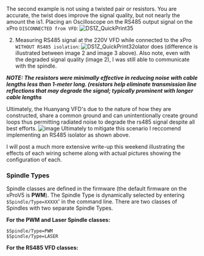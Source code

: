 The second example is not using a twisted pair or resistors. You are accurate, the twist does improve the signal quality, but not nearly the amount the is1. Placing an Oscilloscope on the RS485 output signal on the xPro ```DISCONNECTED from VFD```:
    ![DS1Z_QuickPrint35](https://user-images.githubusercontent.com/8650709/186558090-bc81d4fa-69fa-41a4-9bac-8a6d5aec7481.png)


2. Measuring RS485 signal at the 220V VFD while connected to the xPro ```WITHOUT RS485 isolation```:
    ![DS1Z_QuickPrint32](https://user-images.githubusercontent.com/8650709/186558074-25fe2e6d-260e-485d-8505-7d62c3331abb.png)olator does (difference is illustrated between image 2 and image 3 above). Also note, even with the degraded signal quality (image 2),  I was still able to communicate with the spindle. 

***NOTE: The resistors were minimally effective  in reducing noise with cable lengths less than 1-meter long. (resistors help eliminate transmission line reflections that may degrade the signal; typically prominent with longer cable lengths***

Ultimately, the Huanyang VFD's due to the nature of how they are constructed, share a common ground and can unintentionally create ground loops thus permitting radiated noise to degrade the rs485 signal despite all best efforts.
![image](https://user-images.githubusercontent.com/8650709/186806336-f848f047-929f-4ca1-a04a-7f634ee90376.png)
Ultimately to mitigate this scenario I reccomend implementing an RS485 isolator as shown above.

I will post a much more extensive write-up this weekend illustrating the effects of each wiring scheme along with actual pictures showing the configuration of each.

### Spindle Types

Spindle classes are defined in the firmware (the default firmware on the xProV5 is **PWM**). The Spindle Type is dynamically selected by entering ```$Spindle/Type=XXXXX```' in the command line. There are two classes of Spindles with two separate Spindle Types.

**For the PWM and Laser Spindle classes:**
```
$Spindle/Type=PWM
$Spindle/Type=LASER 
```
**For the RS485 VFD classes:**
```